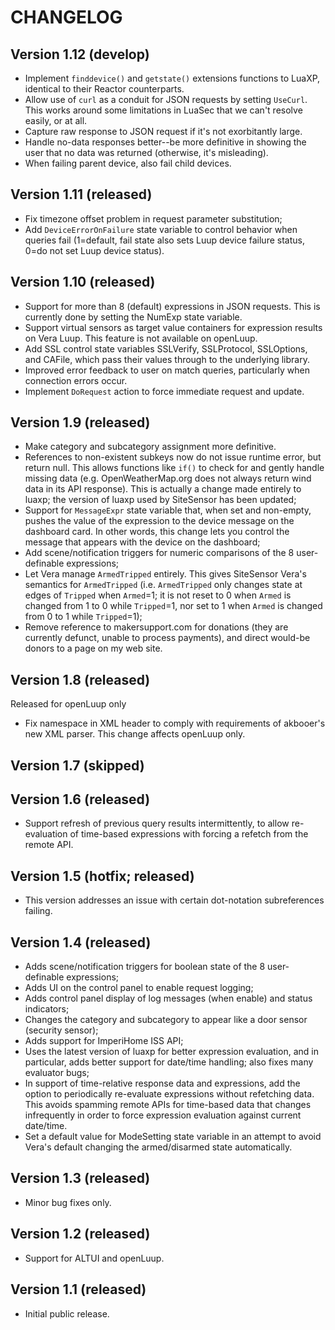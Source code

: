 # CHANGELOG #

## Version 1.12 (develop)

* Implement `finddevice()` and `getstate()` extensions functions to LuaXP, identical to their Reactor counterparts.
* Allow use of `curl` as a conduit for JSON requests by setting `UseCurl`. This works around some limitations in LuaSec that we can't resolve easily, or at all.
* Capture raw response to JSON request if it's not exorbitantly large.
* Handle no-data responses better--be more definitive in showing the user that no data was returned (otherwise, it's misleading).
* When failing parent device, also fail child devices.

## Version 1.11 (released)

* Fix timezone offset problem in request parameter substitution;
* Add `DeviceErrorOnFailure` state variable to control behavior when queries fail (1=default, fail state also sets Luup device failure status, 0=do not set Luup device status).

## Version 1.10 (released)

* Support for more than 8 (default) expressions in JSON requests. This is currently done by setting the NumExp state variable.
* Support virtual sensors as target value containers for expression results on Vera Luup. This feature is not available on openLuup.
* Add SSL control state variables SSLVerify, SSLProtocol, SSLOptions, and CAFile, which pass their values through to the underlying library.
* Improved error feedback to user on match queries, particularly when connection errors occur.
* Implement `DoRequest` action to force immediate request and update.

## Version 1.9 (released) ##

* Make category and subcategory assignment more definitive.
* References to non-existent subkeys now do not issue runtime error, but return null. This allows functions like `if()` to check for and gently handle missing data (e.g. OpenWeatherMap.org does not always return wind data in its API response). This is actually a change made entirely to luaxp; the version of luaxp used by SiteSensor has been updated;
* Support for `MessageExpr` state variable that, when set and non-empty, pushes the value of the expression to the device message on the dashboard card. In other words, this change lets you control the message that appears with the device on the dashboard;
* Add scene/notification triggers for numeric comparisons of the 8 user-definable expressions;
* Let Vera manage `ArmedTripped` entirely. This gives SiteSensor Vera's semantics for `ArmedTripped` (i.e. `ArmedTripped` only changes state at edges of `Tripped` when `Armed`=1; it is not reset to 0 when `Armed` is changed from 1 to 0 while `Tripped`=1, nor set to 1 when `Armed` is changed from 0 to 1 while `Tripped`=1);
* Remove reference to makersupport.com for donations (they are currently defunct, unable to process payments), and direct would-be donors to a page on my web site.

## Version 1.8 (released) ##
Released for openLuup only

* Fix namespace in XML header to comply with requirements of akbooer's new XML parser. This change affects openLuup only.

## Version 1.7 (skipped) ##

## Version 1.6 (released) ##

* Support refresh of previous query results intermittently, to allow re-evaluation of time-based expressions with forcing a refetch from the remote API.

## Version 1.5 (hotfix; released) ##

* This version addresses an issue with certain dot-notation subreferences failing.

## Version 1.4 (released) ##

* Adds scene/notification triggers for boolean state of the 8 user-definable expressions;
* Adds UI on the control panel to enable request logging;
* Adds control panel display of log messages (when enable) and status indicators;
* Changes the category and subcategory to appear like a door sensor (security sensor);
* Adds support for ImperiHome ISS API;
* Uses the latest version of luaxp for better expression evaluation, and in particular, adds better support for date/time handling; also fixes many evaluator bugs;
* In support of time-relative response data and expressions, add the option to periodically re-evaluate expressions without refetching data. This avoids spamming remote APIs for time-based data that changes infrequently in order to force expression evaluation against current date/time.
* Set a default value for ModeSetting state variable in an attempt to avoid Vera's default changing the armed/disarmed state automatically.

## Version 1.3 (released) ##

* Minor bug fixes only.

## Version 1.2 (released) ##

* Support for ALTUI and openLuup.

## Version 1.1 (released) ##

* Initial public release.
